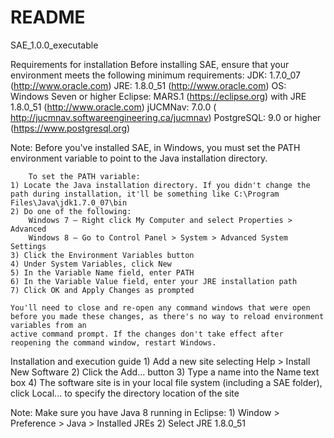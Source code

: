 # README #

SAE_1.0.0_executable

Requirements for installation
	Before installing SAE, ensure that your environment meets the following minimum requirements:
		JDK: 1.7.0_07 (http://www.oracle.com)
		JRE: 1.8.0_51 (http://www.oracle.com) 
		OS: Windows Seven or higher
		Eclipse: MARS.1 (https://eclipse.org) with JRE 1.8.0_51 (http://www.oracle.com)
		jUCMNav: 7.0.0  ( http://jucmnav.softwareengineering.ca/jucmnav)
		PostgreSQL: 9.0 or higher (https://www.postgresql.org)

Note: Before you've installed SAE, in Windows, you must set the  PATH  environment variable to point to the Java installation directory.

        To set the PATH variable:
	1) Locate the Java installation directory. If you didn't change the path during installation, it'll be something like C:\Program Files\Java\jdk1.7.0_07\bin
	2) Do one of the following:
		Windows 7 – Right click My Computer and select Properties > Advanced
		Windows 8 – Go to Control Panel > System > Advanced System Settings
	3) Click the Environment Variables button
	4) Under System Variables, click New
	5) In the Variable Name field, enter PATH 
	6) In the Variable Value field, enter your JRE installation path
	7) Click OK and Apply Changes as prompted

	You'll need to close and re-open any command windows that were open before you made these changes, as there's no way to reload environment variables from an 
	active command prompt. If the changes don't take effect after reopening the command window, restart Windows.

Installation and execution guide
	1) Add a new site selecting Help > Install New Software
	2) Click the Add... button
	3) Type a name into the Name text box
	4) The software site is in your local file system (including a SAE folder), click Local... to specify the directory location of the site

Note: Make sure you have Java 8 running in Eclipse:
	1) Window > Preference > Java  > Installed JREs
	2) Select JRE 1.8.0_51
